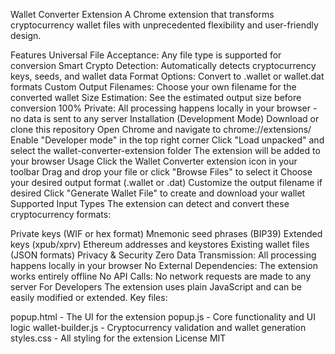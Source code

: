 Wallet Converter Extension
A Chrome extension that transforms cryptocurrency wallet files with unprecedented flexibility and user-friendly design.

Features
Universal File Acceptance: Any file type is supported for conversion
Smart Crypto Detection: Automatically detects cryptocurrency keys, seeds, and wallet data
Format Options: Convert to .wallet or wallet.dat formats
Custom Output Filenames: Choose your own filename for the converted wallet
Size Estimation: See the estimated output size before conversion
100% Private: All processing happens locally in your browser - no data is sent to any server
Installation (Development Mode)
Download or clone this repository
Open Chrome and navigate to chrome://extensions/
Enable "Developer mode" in the top right corner
Click "Load unpacked" and select the wallet-converter-extension folder
The extension will be added to your browser
Usage
Click the Wallet Converter extension icon in your toolbar
Drag and drop your file or click "Browse Files" to select it
Choose your desired output format (.wallet or .dat)
Customize the output filename if desired
Click "Generate Wallet File" to create and download your wallet
Supported Input Types
The extension can detect and convert these cryptocurrency formats:

Private keys (WIF or hex format)
Mnemonic seed phrases (BIP39)
Extended keys (xpub/xprv)
Ethereum addresses and keystores
Existing wallet files (JSON formats)
Privacy & Security
Zero Data Transmission: All processing happens locally in your browser
No External Dependencies: The extension works entirely offline
No API Calls: No network requests are made to any server
For Developers
The extension uses plain JavaScript and can be easily modified or extended. Key files:

popup.html - The UI for the extension
popup.js - Core functionality and UI logic
wallet-builder.js - Cryptocurrency validation and wallet generation
styles.css - All styling for the extension
License
MIT
